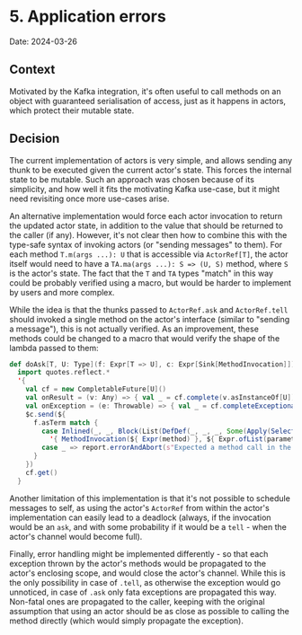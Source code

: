 # 5. Application errors

Date: 2024-03-26

## Context

Motivated by the Kafka integration, it's often useful to call methods on an object with guaranteed serialisation of
access, just as it happens in actors, which protect their mutable state.

## Decision

The current implementation of actors is very simple, and allows sending any thunk to be executed given the current
actor's state. This forces the internal state to be mutable. Such an approach was chosen because of its simplicity,
and how well it fits the motivating Kafka use-case, but it might need revisiting once more use-cases arise.

An alternative implementation would force each actor invocation to return the updated actor state, in addition to
the value that should be returned to the caller (if any). However, it's not clear then how to combine this with
the type-safe syntax of invoking actors (or "sending messages" to them). For each method `T.m(args ...): U` that is
accessible via `ActorRef[T]`, the actor itself would need to have a `TA.ma(args ...): S => (U, S)` method, where `S` is 
the actor's state. The fact that the `T` and `TA` types "match" in this way could be probably verified using a macro, 
but would be harder to implement by users and more complex.

While the idea is that the thunks passed to `ActorRef.ask` and `ActorRef.tell` should invoked a single method on the
actor's interface (similar to "sending a message"), this is not actually verified. As an improvement, these methods 
could be changed to a macro that would verify the shape of the lambda passed to them:

```scala
def doAsk[T, U: Type](f: Expr[T => U], c: Expr[Sink[MethodInvocation]])(using Quotes): Expr[U] =
  import quotes.reflect.*
  '{
    val cf = new CompletableFuture[U]()
    val onResult = (v: Any) => { val _ = cf.complete(v.asInstanceOf[U]) }
    val onException = (e: Throwable) => { val _ = cf.completeExceptionally(e) }
    $c.send(${
      f.asTerm match {
        case Inlined(_, _, Block(List(DefDef(_, _, _, Some(Apply(Select(_, method), parameters)))), _)) =>
          '{ MethodInvocation(${ Expr(method) }, ${ Expr.ofList(parameters.map(_.asExpr)) }, onResult, onException) }
        case _ => report.errorAndAbort(s"Expected a method call in the form _.someMethod(param1, param2), but got: ${f.show}")
      }
    })
    cf.get()
  }
```

Another limitation of this implementation is that it's not possible to schedule messages to self, as using the actor's
`ActorRef` from within the actor's implementation can easily lead to a deadlock (always, if the invocation would be an
`ask`, and with some probability if it would be a `tell` - when the actor's channel would become full).

Finally, error handling might be implemented differently - so that each exception thrown by the actor's methods would
be propagated to the actor's enclosing scope, and would close the actor's channel. While this is the only possibility
in case of `.tell`, as otherwise the exception would go unnoticed, in case of `.ask` only fata exceptions are propagated
this way. Non-fatal ones are propagated to the caller, keeping with the original assumption that using an actor should
be as close as possible to calling the method directly (which would simply propagate the exception).
